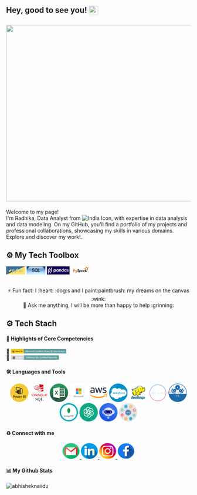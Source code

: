 <h2>Hey, good to see you! <sub><img src="https://github.com/RadhikaDeshpande1010/RadhikaDeshpande1010/blob/main/GITHUB%20Smile.gif" height="25" width="25"></sub></h2>

<h3 align="center"><img src="https://github.com/RadhikaDeshpande1010/RadhikaDeshpande1010/blob/main/GITHUB%20Banner.gif" height="480" width="1200"></h3>

<p>
    Welcome to my page! <br>I'm Radhika, Data Analyst from <span style="vertical-align: text-top;"><img src="https://github.com/RadhikaDeshpande1010/RadhikaDeshpande1010/blob/main/India.png" width="20" height="15" alt="India Icon" />, with expertise in data analysis and data modeling. On my GitHub, you'll find a portfolio of my projects and professional collaborations, showcasing my skills in various domains. Explore and discover my work!</span>.
</p>
<h2>⚙️ My Tech Toolbox</h2>
<p>
    <img alt="Python" src="https://github.com/RadhikaDeshpande1010/skill-icon/blob/main/Python-Logo1.png" width="52" style="max-height: 45px;" />
    <img alt="SQL" src="https://github.com/RadhikaDeshpande1010/skill-icon/blob/main/sql-png-md1.PNG" width="51" style="max-height: 45px;" />
    <img alt="Pandas" src="https://github.com/RadhikaDeshpande1010/skill-icon/blob/main/pandas-icon1.PNG" width="62" style="max-height: 45px;" />
    <img alt="PySpark" src="https://github.com/RadhikaDeshpande1010/skill-icon/blob/main/PySpark.jpg" width="52" style="max-height: 45px;" />
</p>

<br/>
<div align="center"> 
⚡  Fun fact: I :heart: :dog:s and I paint:paintbrush: my dreams on the canvas :wink: <br>
💬  Ask me anything, I will be more than happy to help :grinning: <br>
</div>

<h2 align="left"> ⚙️ Tech Stach </h2>

<h4 align="left"> 🥇 Highlights of Core Competencies</h4>
<div align="left">
🔹 <a href="https://github.com/RadhikaDeshpande1010/Certifications/blob/main/Power%20BI%20Data%20Analyst%20Associate.PNG">
    <img src="https://github.com/RadhikaDeshpande1010/skill-icon/blob/main/Power%20BI%20certificate%20logo.png" height="30%" width="30%" />
  </a>
  <br>
🔹 <a href="https://github.com/RadhikaDeshpande1010/Certifications/blob/main/Oracle%20Database%20SQL%20Certification%201Z0-071.jpg">
    <img src="https://github.com/RadhikaDeshpande1010/skill-icon/blob/main/Oracle%20certificate%20logo2.png" height="26%" width="26%" />
  </a>
  <br>
</div> 

<h4 align="left"> 🛠️ Languages and Tools</h4>

<div align="center">
  <img src="https://github.com/RadhikaDeshpande1010/skill-icon/blob/main/power_bi.png" height="50" width="50">
  <img src="https://github.com/RadhikaDeshpande1010/skill-icon/blob/main/SQL%20icon-modified.png" height="50" width="50">
  <img src="https://github.com/RadhikaDeshpande1010/skill-icon/blob/main/Excel1-modified.png" height="50" width="50">
  <img src="https://github.com/RadhikaDeshpande1010/skill-icon/blob/main/Microsoft.png" height="50" width="50">
  <img src="https://github.com/RadhikaDeshpande1010/skill-icon/blob/main/aws.png" height="50" width="50">
  <img src="https://github.com/RadhikaDeshpande1010/skill-icon/blob/main/Salesforce.png" height="50" width="50">
  <img src="https://github.com/RadhikaDeshpande1010/skill-icon/blob/main/Hadoop.png" height="50" width="50">
  <img src="https://github.com/RadhikaDeshpande1010/skill-icon/blob/main/Ab-Initio.png" height="50" width="50">
  <img src="https://github.com/RadhikaDeshpande1010/skill-icon/blob/main/ETL-modified.png" height="50" width="50">
  <img src="https://github.com/RadhikaDeshpande1010/skill-icon/blob/main/MongoDB-modified.png" height="50" width="50">
  <img src="https://github.com/RadhikaDeshpande1010/skill-icon/blob/main/ChatGpt.png" height="50" width="50">
  <img src="https://github.com/RadhikaDeshpande1010/skill-icon/blob/main/Chatbot.png" height="50" width="50">
  <img src="https://github.com/RadhikaDeshpande1010/skill-icon/blob/main/BA.png" height="50" width="50">
</div>

<h4 align="left"> ♻️ Connect with me</h4>
<div align="center">
  <a href="mailto:radhikadeshpande1010@gmail.com">
    <img src="https://github.com/RadhikaDeshpande1010/skill-icon/blob/main/gmail.png" height="43" width="46" />
  </a>
  
  <a href="https://www.linkedin.com/in/radhikadeshpande1010">
    <img src="https://github.com/RadhikaDeshpande1010/skill-icon/blob/main/linkedin.png" height="43" width="46" />
  </a>

  <a href="https://www.instagram.com/thatshringargirl?igsh=cnprZm95Z2R1Z2Vt">
    <img src="https://github.com/RadhikaDeshpande1010/skill-icon/blob/main/social.png" height="43" width="46" />
  </a>
  
  <a href="https://www.facebook.com/radhika.deshpande1">
    <img src="https://github.com/RadhikaDeshpande1010/skill-icon/blob/main/facebook.png" height="43" width="46" />
  </a>
</div>

<h4 align="left"> 📊 My Github Stats</h4>
<p align="left"> <img src="https://github-readme-stats.vercel.app/api?username=radhikadeshpande1010&show_icons=true&theme=gotham" alt="abhisheknaiidu" />
